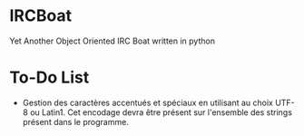 IRCBoat
=======

Yet Another Object Oriented IRC Boat written in python

To-Do List
==========

- Gestion des caractères accentués et spéciaux en utilisant au choix
UTF-8 ou Latin1. Cet encodage devra être présent sur l'ensemble des strings
présent dans le programme.
